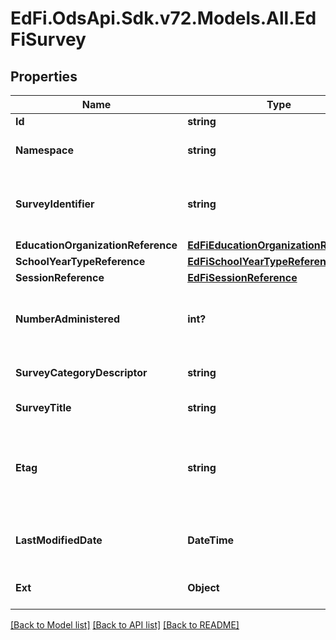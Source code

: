 # EdFi.OdsApi.Sdk.v72.Models.All.EdFiSurvey

## Properties

Name | Type | Description | Notes
------------ | ------------- | ------------- | -------------
**Id** | **string** |  | [optional] 
**Namespace** | **string** | Namespace for the survey. | 
**SurveyIdentifier** | **string** | The unique survey identifier from the survey tool. | 
**EducationOrganizationReference** | [**EdFiEducationOrganizationReference**](EdFiEducationOrganizationReference.md) |  | [optional] 
**SchoolYearTypeReference** | [**EdFiSchoolYearTypeReference**](EdFiSchoolYearTypeReference.md) |  | 
**SessionReference** | [**EdFiSessionReference**](EdFiSessionReference.md) |  | [optional] 
**NumberAdministered** | **int?** | Number of persons to whom this survey was administered. | [optional] 
**SurveyCategoryDescriptor** | **string** | The category or type of survey. | [optional] 
**SurveyTitle** | **string** | The title of the survey. | 
**Etag** | **string** | A unique system-generated value that identifies the version of the resource. | [optional] 
**LastModifiedDate** | **DateTime** | The date and time the resource was last modified. | [optional] 
**Ext** | **Object** | Extensions to the Survey entity. | [optional] 

[[Back to Model list]](../README.md#documentation-for-models) [[Back to API list]](../README.md#documentation-for-api-endpoints) [[Back to README]](../README.md)


